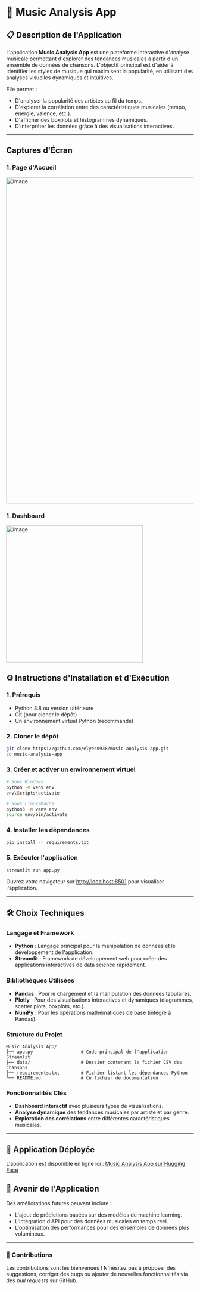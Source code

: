 # 🎵 Music Analysis App

## 📋 Description de l'Application
L'application **Music Analysis App** est une plateforme interactive d'analyse musicale permettant d'explorer des tendances musicales à partir d'un ensemble de données de chansons. L'objectif principal est d'aider à identifier les styles de musique qui maximisent la popularité, en utilisant des analyses visuelles dynamiques et intuitives.

Elle permet :
- D'analyser la popularité des artistes au fil du temps.
- D'explorer la corrélation entre des caractéristiques musicales (tempo, énergie, valence, etc.).
- D'afficher des boxplots et histogrammes dynamiques.
- D'interpréter les données grâce à des visualisations interactives.

---
## Captures d'Écran

### 1. Page d'Accueil

<img width="874" alt="image" src="https://github.com/user-attachments/assets/6b23565e-c339-4318-9279-a512ed0ffe3f" />



### 1. Dashboard
<img width="367" alt="image" src="https://github.com/user-attachments/assets/1b5b2774-e698-417d-b37e-8d8ec9baf460" />



## ⚙️ Instructions d'Installation et d'Exécution

### 1. Prérequis
- Python 3.8 ou version ultérieure
- Git (pour cloner le dépôt)
- Un environnement virtuel Python (recommandé)

### 2. Cloner le dépôt
```bash
git clone https://github.com/elyes0938/music-analysis-app.git
cd music-analysis-app
```

### 3. Créer et activer un environnement virtuel
```bash
# Sous Windows
python -m venv env
env\Scripts\activate

# Sous Linux/MacOS
python3 -m venv env
source env/bin/activate
```

### 4. Installer les dépendances
```bash
pip install -r requirements.txt
```

### 5. Exécuter l'application
```bash
streamlit run app.py
```

Ouvrez votre navigateur sur [http://localhost:8501](http://localhost:8501) pour visualiser l'application.

---

## 🛠️ Choix Techniques

### Langage et Framework
- **Python** : Langage principal pour la manipulation de données et le développement de l'application.
- **Streamlit** : Framework de développement web pour créer des applications interactives de data science rapidement.

### Bibliothèques Utilisées
- **Pandas** : Pour le chargement et la manipulation des données tabulaires.
- **Plotly** : Pour des visualisations interactives et dynamiques (diagrammes, scatter plots, boxplots, etc.).
- **NumPy** : Pour les opérations mathématiques de base (intégré à Pandas).

### Structure du Projet
```
Music_Analysis_App/
├── app.py                  # Code principal de l'application Streamlit
├── data/                   # Dossier contenant le fichier CSV des chansons
├── requirements.txt        # Fichier listant les dépendances Python
└── README.md               # Ce fichier de documentation
```

### Fonctionnalités Clés
- **Dashboard interactif** avec plusieurs types de visualisations.
- **Analyse dynamique** des tendances musicales par artiste et par genre.
- **Exploration des corrélations** entre différentes caractéristiques musicales.

---
## 🚀 Application Déployée

L'application est disponible en ligne ici : [Music Analysis App sur Hugging Face](https://huggingface.co/spaces/Elyesss08/music-analysis-app)


## 🚀 Avenir de l'Application
Des améliorations futures peuvent inclure :
- L'ajout de prédictions basées sur des modèles de machine learning.
- L'intégration d'API pour des données musicales en temps réel.
- L'optimisation des performances pour des ensembles de données plus volumineux.

---

### 🤝 Contributions
Les contributions sont les bienvenues ! N'hésitez pas à proposer des suggestions, corriger des bugs ou ajouter de nouvelles fonctionnalités via des *pull requests* sur GitHub.

